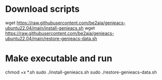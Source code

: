# Download scripts
wget https://raw.githubusercontent.com/be2aja/genieacs-ubuntu22.04/main/install-genieacs.sh
wget https://raw.githubusercontent.com/be2aja/genieacs-ubuntu22.04/main/restore-genieacs-data.sh

# Make executable and run
chmod +x *.sh
sudo ./install-genieacs.sh
sudo ./restore-genieacs-data.sh
